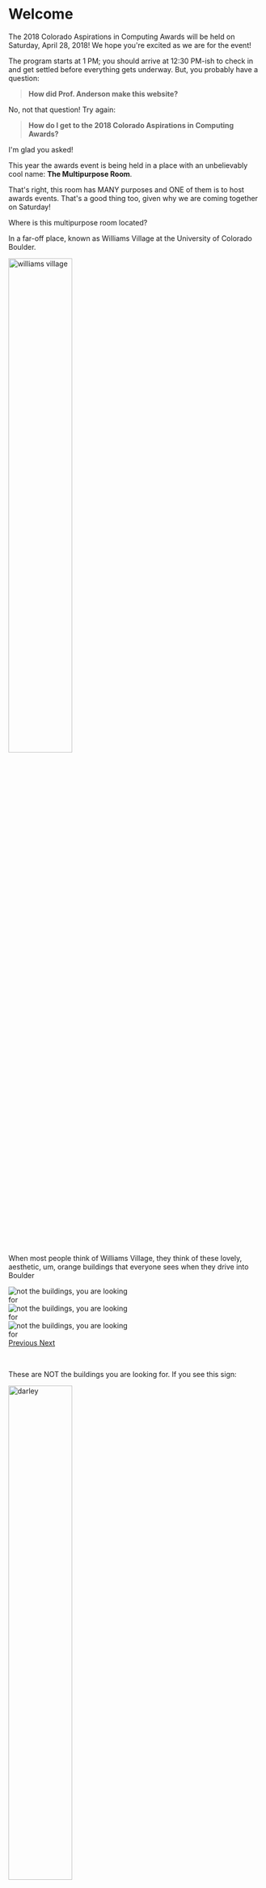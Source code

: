 <h1>Welcome</h1>

<p>The 2018 Colorado Aspirations in Computing Awards will be held on Saturday, April 28, 2018! We hope you're excited as we are for the event!</p>

<p>The program starts at 1 PM; you should arrive at 12:30 PM-ish to check in and get settled before everything gets underway. But, you probably have a question:</p>

<blockquote class="blockquote text-center">
  <p class="mb-0"><strong>How did Prof. Anderson make this website?</strong></p>
</blockquote>

<p>No, not that question! Try again:</p>

<blockquote class="blockquote text-center">
  <p class="mb-0"><strong>How do I get to the 2018 Colorado Aspirations in Computing Awards?</strong></p>
</blockquote>

<p>I'm glad you asked!</p>

<p>This year the awards event is being held in a place with an unbelievably cool name: <strong>The Multipurpose Room</strong>.</p>

<p>That's right, this room has MANY purposes and ONE of them is to host awards events. That's a good thing too, given why we are coming together on Saturday!</p>

<p>Where is this multipurpose room located?</p>

<p>In a far-off place, known as Williams Village at the University of Colorado Boulder.</p>

<img src="images/williams_village_cool_sign.jpg" class="rounded mx-auto d-block" style="width: 50%" alt="williams village">

<p>When most people think of Williams Village, they think of these lovely, aesthetic, um, orange buildings that everyone sees when they drive into Boulder</p>

<div class="mx-auto" style="width: 50%">
  <div id="orange_buildings" class="carousel slide" data-ride="carousel">
    <div class="carousel-inner">
      <div class="carousel-item active">
        <img class="d-block w-100" src="images/ntbyalf1.jpg"  alt="not the buildings, you are looking for">
      </div>
      <div class="carousel-item">
        <img class="d-block w-100" src="images/ntbyalf2.jpg" alt="not the buildings, you are looking for">
      </div>
      <div class="carousel-item">
        <img class="d-block w-100" src="images/ntbyalf3.jpg" alt="not the buildings, you are looking for">
      </div>
    </div>
    <a class="carousel-control-prev" href="#orange_buildings" role="button" data-slide="prev">
      <span class="carousel-control-prev-icon" aria-hidden="true"></span>
      <span class="sr-only">Previous</span>
    </a>
    <a class="carousel-control-next" href="#orange_buildings" role="button" data-slide="next">
      <span class="carousel-control-next-icon" aria-hidden="true"></span>
      <span class="sr-only">Next</span>
    </a>
  </div>
</div>

<p>&nbsp;</p>

<p>These are NOT the buildings you are looking for. If you see this sign:</p>

<img src="images/ntbyalf_sign.jpg" class="rounded mx-auto d-block" style="width: 50%" alt="darley">

<p>then you have found the WRONG building.</p>

<p>Fortunately, all you have to do is look to your left and you will see the CORRECT building!</p>

<img src="images/this_is_it.jpg" class="rounded mx-auto d-block" style="width: 50%" alt="dining hall">

<p>Unfortunately, you're standing on the north side of the building and you want to be on the southwest side of the building. If you go there, you'll see this sign:</p>

<img src="images/the_right_sign.jpg" class="rounded mx-auto d-block" style="width: 50%" alt="the correct sign">

<p>And, you will know you're almost there. The building you're looking for looks like this from the south:</p>

<img src="images/this_is_it_2.jpg" class="rounded mx-auto d-block" style="width: 50%" alt="dining hall from the south">

<p>If you go through those doors, then, <strong>CONGRATS</strong>, you've found the 2018 Colorado Aspirations in Computing Awards!</p>

<h1>Parking</h1>

<p>Now, hold on a minute. You can't very well walk through those doors if you haven't found a place to park! So, what are your options?</p>

<img src="images/annotated_map.jpg" class="rounded mx-auto d-block" style="width: 75%" alt="annotated map">

<p>Your options:</p>

<ul>
  <li>Blue: Go to this lot and pay for parking.</li>
  <li>Orange: Try to find parking along this street.</li>
  <li>Green: Try to find parking in this shopping center across the street.</li>
  <li>Red: This is the building you're looking for. You can't park on a building.</li>
  <li>Final Option: Head North!</li>
</ul>

<h2>Paid Parking Lot</h2>

<p>If you want to pay for parking, head to the lot highlighted in blue. You'll see this sign when you're in the right place:</p>

<img src="images/blue_parking_sign.jpg" class="rounded mx-auto d-block" style="width: 50%" alt="blue_parking_sign">

<p>as well as this (slightly agressive) sign:</p>

<img src="images/aggro_sign_1.jpg" class="rounded mx-auto d-block" style="width: 50%" alt="aggro">

<p>Once parked (if there is a spot available), then use this simple, well-designed parking station to pay for parking:</p>

<img src="images/not_complex.jpg" class="rounded mx-auto d-block" style="width: 50%" alt="not simple">

<p>Then head towards the southwest side of this building:</p>

<img src="images/this_is_it_3.jpg" class="rounded mx-auto d-block" style="width: 50%" alt="this is still it">

<p>and head through the magic doors!</p>

<h2>30th Street</h2>

<p>The orange line on the map is 30th Street; it looks like this facing east:</p>

<img src="images/30th_east_ish.jpg" class="rounded mx-auto d-block" style="width: 50%" alt="facing east">

<p>and like this, when facing west:</p>

<img src="images/30th_west_ish.jpg" class="rounded mx-auto d-block" style="width: 50%" alt="facing west">

<p>If there is a spot available, you should be able to park there.</p>

<h2>Shopping Center</h2>

<p>If you can't find parking in the paid lot or on 30th, you can try to park over at the shopping center across the street. It looks like this:</p>

<img src="images/maybe_here1.jpg" class="rounded mx-auto d-block" style="width: 50%" alt="shopping center 1">

<p>and this:</p>

<img src="images/maybe_here2.jpg" class="rounded mx-auto d-block" style="width: 50%" alt="shopping center 2">

<p>and comes with its own slightly agressive parking sign:</p>

<img src="images/aggro_sign_2.jpg" class="rounded mx-auto d-block" style="width: 50%" alt="aggro sign 2">

<p>(What is up with the designers of parking lot signs?)</p>

<p>I've parked in this parking lot many times for events in Williams Village and have never had a problem. However, your mileage may vary.</p>

<h2>Heading North</h2>

<p>The last option is to head north on 30th street:</p>

<img src="images/head_north_young_woman.jpg" class="rounded mx-auto d-block" style="width: 50%" alt="head north">

<p>Up this street, on the left and right, are many neighborhoods with (mainly) student housing. You should be able to find parking in these neighborhoods as a last resort. You will then have to walk south and find the magic doors on the southwest side of the building marked in red!</p>

<h1>Wrapping Up</h1>

<p>I hope you found this information useful and I wish you much success on your parking-related Odyssey. My team and I cannot wait to see you and your family so we can celebrate your accomplishments in computing!!</p>

<p>See you soon!</p>
